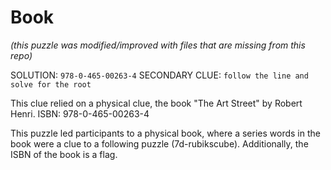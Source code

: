 # Book

_(this puzzle was modified/improved with files that are missing from this repo)_

SOLUTION: `978-0-465-00263-4`
SECONDARY CLUE: `follow the line and solve for the root`

This clue relied on a physical clue, the book "The Art Street" by Robert Henri.
ISBN: 978-0-465-00263-4

This puzzle led participants to a physical book, where a series words in the book were a clue to a following puzzle (7d-rubikscube). Additionally, the ISBN of the book is a flag.
